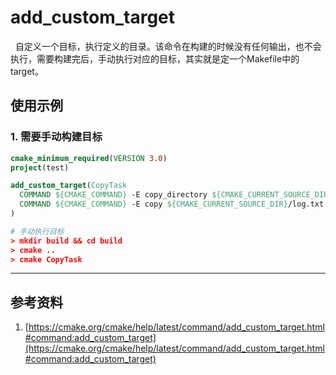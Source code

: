 # add_custom_target
&nbsp;&nbsp;自定义一个目标，执行定义的目录。该命令在构建的时候没有任何输出，也不会执行，需要构建完后，手动执行对应的目标，其实就是定一个Makefile中的target。


## 使用示例
### 1. 需要手动构建目标
```cmake
cmake_minimum_required(VERSION 3.0)
project(test)

add_custom_target(CopyTask
  COMMAND ${CMAKE_COMMAND} -E copy_directory ${CMAKE_CURRENT_SOURCE_DIR}/config ${CMAKE_CURRENT_SOURCE_DIR}/etc
  COMMAND ${CMAKE_COMMAND} -E copy ${CMAKE_CURRENT_SOURCE_DIR}/log.txt ${CMAKE_CURRENT_SOURCE_DIR}/etc
)

# 手动执行目标
> mkdir build && cd build 
> cmake ..
> cmake CopyTask
```


---

## 参考资料
1. [https://cmake.org/cmake/help/latest/command/add_custom_target.html#command:add_custom_target](https://cmake.org/cmake/help/latest/command/add_custom_target.html#command:add_custom_target)